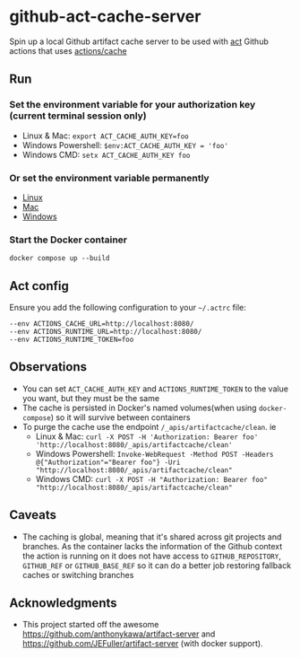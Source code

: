 # github-act-cache-server

Spin up a local Github artifact cache server to be used with [act](https://github.com/nektos/act) Github actions that uses [actions/cache](https://github.com/actions/cache)

## Run

### Set the environment variable for your authorization key (current terminal session only)

- Linux & Mac: `export ACT_CACHE_AUTH_KEY=foo`
- Windows Powershell: `$env:ACT_CACHE_AUTH_KEY = 'foo'`
- Windows CMD: `setx ACT_CACHE_AUTH_KEY foo`

### Or set the environment variable permanently

- [Linux](https://phoenixnap.com/kb/linux-set-environment-variable#ftoc-heading-9)
- [Mac](https://phoenixnap.com/kb/set-environment-variable-mac#ftoc-heading-5)
- [Windows](https://phoenixnap.com/kb/windows-set-environment-variable#ftoc-heading-4)

### Start the Docker container

```
docker compose up --build
```

## Act config
Ensure you add the following configuration to your `~/.actrc` file:
````
--env ACTIONS_CACHE_URL=http://localhost:8080/
--env ACTIONS_RUNTIME_URL=http://localhost:8080/
--env ACTIONS_RUNTIME_TOKEN=foo
````

## Observations
- You can set `ACT_CACHE_AUTH_KEY` and `ACTIONS_RUNTIME_TOKEN` to the value you want, but they must be the same
- The cache is persisted in Docker's named volumes(when using `docker-compose`) so it will survive between containers
- To purge the cache use the endpoint `/_apis/artifactcache/clean`. ie
  - Linux & Mac: `curl -X POST -H 'Authorization: Bearer foo' 'http://localhost:8080/_apis/artifactcache/clean'`
  - Windows Powershell: `Invoke-WebRequest -Method POST -Headers @{"Authorization"="Bearer foo"} -Uri "http://localhost:8080/_apis/artifactcache/clean"`
  - Windows CMD: `curl -X POST -H "Authorization: Bearer foo" "http://localhost:8080/_apis/artifactcache/clean"`

## Caveats
- The caching is global, meaning that it's shared across git projects and branches. As the container lacks the information of the Github context the action is running on it does not have access to `GITHUB_REPOSITORY`, `GITHUB_REF` or `GITHUB_BASE_REF` so it can do a better job restoring fallback caches or switching branches

## Acknowledgments

- This project started off the awesome https://github.com/anthonykawa/artifact-server and https://github.com/JEFuller/artifact-server (with docker support). 
